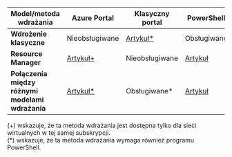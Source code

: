 | **Model/metoda wdrażania** | **Azure Portal** | **Klasyczny portal** | **PowerShell** |
| --- | --- | --- | --- |
| **Wdrożenie klasyczne** |Nieobsługiwane |[Artykuł*](../articles/vpn-gateway/virtual-networks-configure-vnet-to-vnet-connection.md) |Obsługiwane |
| **Resource Manager** |[Artykuł+](../articles/vpn-gateway/vpn-gateway-howto-vnet-vnet-resource-manager-portal.md) |Nieobsługiwane |[Artykuł](../articles/vpn-gateway/vpn-gateway-vnet-vnet-rm-ps.md) |
| **Połączenia między różnymi modelami wdrażania** |[Artykuł*](../articles/vpn-gateway/vpn-gateway-connect-different-deployment-models-portal.md) |Obsługiwane* |[Artykuł](../articles/vpn-gateway/vpn-gateway-connect-different-deployment-models-powershell.md) |

(+) wskazuje, że ta metoda wdrażania jest dostępna tylko dla sieci wirtualnych w tej samej subskrypcji.<br>
(*) wskazuje, że ta metoda wdrażania wymaga również programu PowerShell.

